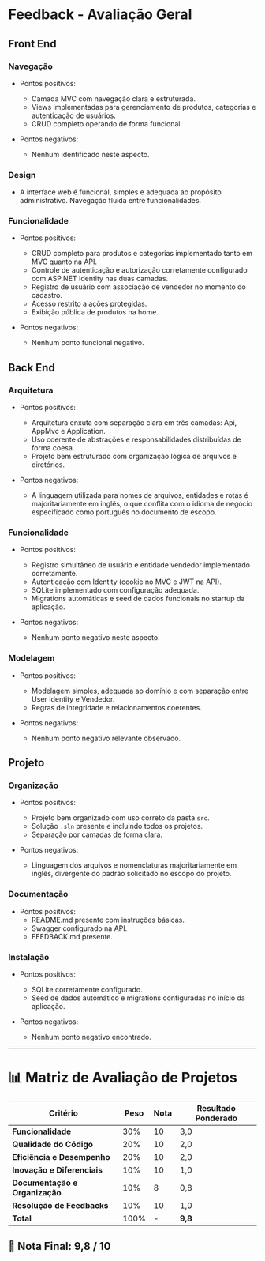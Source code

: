 # Feedback - Avaliação Geral

## Front End

### Navegação
  * Pontos positivos:
    - Camada MVC com navegação clara e estruturada.
    - Views implementadas para gerenciamento de produtos, categorias e autenticação de usuários.
    - CRUD completo operando de forma funcional.

  * Pontos negativos:
    - Nenhum identificado neste aspecto.

### Design
  - A interface web é funcional, simples e adequada ao propósito administrativo. Navegação fluida entre funcionalidades.

### Funcionalidade
  * Pontos positivos:
    - CRUD completo para produtos e categorias implementado tanto em MVC quanto na API.
    - Controle de autenticação e autorização corretamente configurado com ASP.NET Identity nas duas camadas.
    - Registro de usuário com associação de vendedor no momento do cadastro.
    - Acesso restrito a ações protegidas.
    - Exibição pública de produtos na home.

  * Pontos negativos:
    - Nenhum ponto funcional negativo.

## Back End

### Arquitetura
  * Pontos positivos:
    - Arquitetura enxuta com separação clara em três camadas: Api, AppMvc e Application.
    - Uso coerente de abstrações e responsabilidades distribuídas de forma coesa.
    - Projeto bem estruturado com organização lógica de arquivos e diretórios.

  * Pontos negativos:
    - A linguagem utilizada para nomes de arquivos, entidades e rotas é majoritariamente em inglês, o que conflita com o idioma de negócio especificado como português no documento de escopo.

### Funcionalidade
  * Pontos positivos:
    - Registro simultâneo de usuário e entidade vendedor implementado corretamente.
    - Autenticação com Identity (cookie no MVC e JWT na API).
    - SQLite implementado com configuração adequada.
    - Migrations automáticas e seed de dados funcionais no startup da aplicação.

  * Pontos negativos:
    - Nenhum ponto negativo neste aspecto.

### Modelagem
  * Pontos positivos:
    - Modelagem simples, adequada ao domínio e com separação entre User Identity e Vendedor.
    - Regras de integridade e relacionamentos coerentes.

  * Pontos negativos:
    - Nenhum ponto negativo relevante observado.

## Projeto

### Organização
  * Pontos positivos:
    - Projeto bem organizado com uso correto da pasta `src`.
    - Solução `.sln` presente e incluindo todos os projetos.
    - Separação por camadas de forma clara.

  * Pontos negativos:
    - Linguagem dos arquivos e nomenclaturas majoritariamente em inglês, divergente do padrão solicitado no escopo do projeto.

### Documentação
  * Pontos positivos:
    - README.md presente com instruções básicas.
    - Swagger configurado na API.
    - FEEDBACK.md presente.

### Instalação
  * Pontos positivos:
    - SQLite corretamente configurado.
    - Seed de dados automático e migrations configuradas no início da aplicação.

  * Pontos negativos:
    - Nenhum ponto negativo encontrado.

---

# 📊 Matriz de Avaliação de Projetos

| **Critério**                   | **Peso** | **Nota** | **Resultado Ponderado**                  |
|-------------------------------|----------|----------|------------------------------------------|
| **Funcionalidade**            | 30%      | 10       | 3,0                                      |
| **Qualidade do Código**       | 20%      | 10       | 2,0                                      |
| **Eficiência e Desempenho**   | 20%      | 10       | 2,0                                      |
| **Inovação e Diferenciais**   | 10%      | 10       | 1,0                                      |
| **Documentação e Organização**| 10%      | 8        | 0,8                                      |
| **Resolução de Feedbacks**    | 10%      | 10       | 1,0                                      |
| **Total**                     | 100%     | -        | **9,8**                                  |

## 🎯 **Nota Final: 9,8 / 10**
